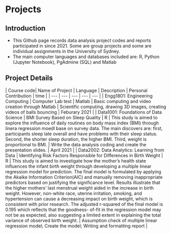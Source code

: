 # Projects
## Introduction
* This Github page records data analysis project codes and reports participated in since 2021. Some are group projects and some are individual assignments in the University of Sydney.
* The main computer languages and databases included are: R, Python (Jupyter Notebook), PgAdmine (SQL) and Matlab
## Project Details
| Course code| Name of Project | Language | Description | Personal Contribution | time |
| --- | --- | --- | --- | --- |
| Engg1801: Engineering Computing | Computer Lab test | Matlab | Basic computing and video creation through Matlab | Scientific computing, drawing 3D images, creating videos of balls bouncing | Feburary 2021 |
| Data1001: Foundations of Data Science | BMI Survey Based on Sleep Quality | R | This study is aimed to explore the influence of daily routines on body mass index (BMI) through linera regression moedl base on survey data. The main discovers are: first, participants sleep late overall and have problems with their sleep status. Second, the shorter sleep duration, the higher BMI. Third, weight is proportional to BMI. | Write the data analysis coding and create the presentation slides. | April 2021 |
| Data2002: Data Analytics: Learning from Data | Identifying Risk Factors Responsible for Differences in Birth Weight | R | This study is aimed to investigate how the mother’s health state influences the infant birth weight through developing a multiple linear regression model for prediction. The final model is formulated by applying the Akaike Information Criterion(AIC) and manually removing inappropriate predictors based on justifying the significance level. Results illustrate that the higher mothers’ last menstrual weight aided in the increase in birth weight. However, non-white race, uterine irritation, smoking, and hypertension can cause a decreasing impact on birth weight, which is consistent with prior research. The adjusted r-squared of the final model is 0.195 which reflects that the goodness- of-fit in the regression model may not be as expected, also suggesting a limited extent in explaining the total variance of observed birth weight. | Assumption check of multiple linear regression model; Create the model; Writing and formatting report |

